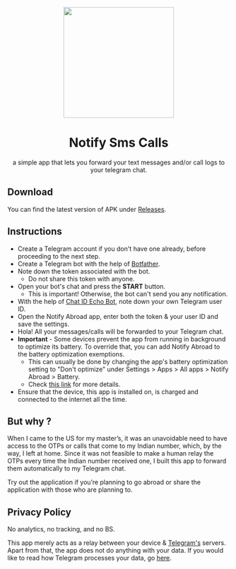 <div align="center">
  <p><img width="250" src="assets/mobile-ss1.png?raw=true"/></p>
  <h1>Notify Sms Calls</h1>
  <p>a simple app that lets you forward your text messages and/or call logs to your telegram chat.</p>
</div>

## Download

You can find the latest version of APK under [Releases](https://github.com/rajkumaar23/notify-abroad/releases/latest).

## Instructions

- Create a Telegram account if you don't have one already, before proceeding to the next step.
- Create a Telegram bot with the help of [Botfather](https://t.me/botfather).
- Note down the token associated with the bot.
  - Do not share this token with anyone.
- Open your bot's chat and press the **START** button.
  - This is important! Otherwise, the bot can't send you any notification.
- With the help of [Chat ID Echo Bot](https://t.me/chat_id_echo_bot), note down your own Telegram user ID.
- Open the Notify Abroad app, enter both the token & your user ID and save the settings.
- Hola! All your messages/calls will be forwarded to your Telegram chat.
- **Important** - Some devices prevent the app from running in background to optimize its battery. To override that, you can add Notify Abroad to the battery optimization exemptions.
  - This can usually be done by changing the app's battery optimization setting to "Don't optimize" under Settings > Apps > All apps > Notify Abroad > Battery.
  - Check [this link](https://www.popsci.com/diy/turn-off-battery-saver/) for more details.
- Ensure that the device, this app is installed on, is charged and connected to the internet all the time.

## But why ?
When I came to the US for my master’s, it was an unavoidable need to have access to the OTPs or calls that come to my Indian number, which, by the way, I left at home. Since it was not feasible to make a human relay the OTPs every time the Indian number received one, I built this app to forward them automatically to my Telegram chat.

Try out the application if you’re planning to go abroad or share the application with those who are planning to.

## Privacy Policy

No analytics, no tracking, and no BS.

This app merely acts as a relay between your device & [Telegram's](https://telegram.org) servers. Apart from that, the app does not do anything with your data. If you would like to read how Telegram processes your data, go [here](https://telegram.org/privacy?setln=en).
